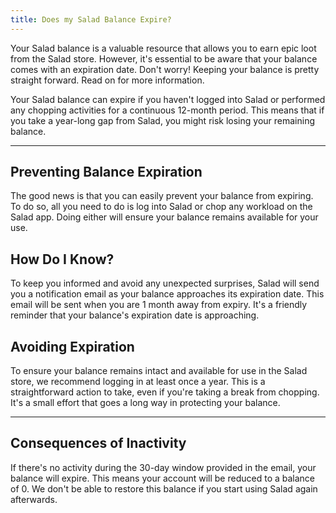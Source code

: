 ```yaml
---
title: Does my Salad Balance Expire?
---
```


Your Salad balance is a valuable resource that allows you to earn epic loot from the Salad store. However, it's
essential to be aware that your balance comes with an expiration date. Don't worry! Keeping your balance is pretty
straight forward. Read on for more information.

Your Salad balance can expire if you haven't logged into Salad or performed any chopping activities for a continuous
12-month period. This means that if you take a year-long gap from Salad, you might risk losing your remaining balance.

---

## **Preventing Balance Expiration**

The good news is that you can easily prevent your balance from expiring. To do so, all you need to do is log into Salad
or chop any workload on the Salad app. Doing either will ensure your balance remains available for your use.

## **How Do I Know?**

To keep you informed and avoid any unexpected surprises, Salad will send you a notification email as your balance
approaches its expiration date. This email will be sent when you are 1 month away from expiry. It's a friendly reminder
that your balance's expiration date is approaching.

## **Avoiding Expiration**

To ensure your balance remains intact and available for use in the Salad store, we recommend logging in at least once a
year. This is a straightforward action to take, even if you're taking a break from chopping. It's a small effort that
goes a long way in protecting your balance.

---

## **Consequences of Inactivity**

If there's no activity during the 30-day window provided in the email, your balance will expire. This means your account
will be reduced to a balance of 0. We don't be able to restore this balance if you start using Salad again afterwards.
